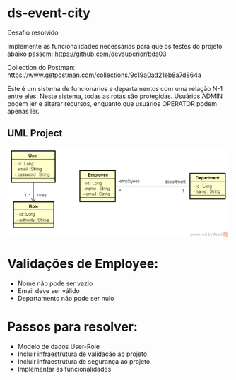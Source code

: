 # ds-event-city
Desafio resolvido

Implemente as funcionalidades necessárias para que os testes do projeto abaixo passem:
https://github.com/devsuperior/bds03

Collection do Postman:
https://www.getpostman.com/collections/9c19a0ad21eb8a7d864a

Este é um sistema de funcionários e departamentos com uma relação N-1 entre eles:
Neste sistema, todas as rotas são protegidas. Usuários ADMIN podem ler e alterar recursos,
enquanto que usuários OPERATOR podem apenas ler.

## UML Project
![UML 1](/images/uml-user-role-to-employee-department.png)

Validações de Employee:
=================
<!--ts-->
* Nome não pode ser vazio
* Email deve ser válido
* Departamento não pode ser nulo
<!--te-->

Passos para resolver:
=================
<!--ts-->
* Modelo de dados User-Role
* Incluir infraestrutura de validação ao projeto
* Incluir infraestrutura de segurança ao projeto
* Implementar as funcionalidades
<!--te-->


